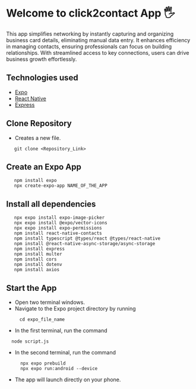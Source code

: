 # Welcome to click2contact App 🖐️
This app simplifies networking by instantly capturing and organizing business card details, eliminating manual data entry. It enhances efficiency in managing contacts, ensuring professionals can focus on building relationships. With streamlined access to key connections, users can drive business growth effortlessly.

## Technologies used
   - [Expo](https://docs.expo.dev/)
   - [React Native](https://reactnative.dev/docs/getting-started)
   - [Express](https://expressjs.com/)

## Clone Repository
   - Creates a new file.
   ```
      git clone <Repository_Link>
   ```

## Create an Expo App
   ```
      npm install expo
      npx create-expo-app NAME_OF_THE_APP
   ```
## Install all dependencies
```
   npx expo install expo-image-picker
   npx expo install @expo/vector-icons
   npx expo install expo-permissions
   npm install react-native-contacts
   npm install typescript @types/react @types/react-native
   npm install @react-native-async-storage/async-storage
   npm install express
   npm install multer
   npm install cors
   npm install dotenv
   npm install axios
```

## Start the App
   - Open two terminal windows.
   - Navigate to the Expo project directory by running
```
     cd expo_file_name
```
   - In the first terminal, run the command
   ```
     node script.js
```
   - In the second terminal, run the command
     ```
       npx expo prebuild
       npx expo run:android --device
     ```
   - The app will launch directly on your phone.

